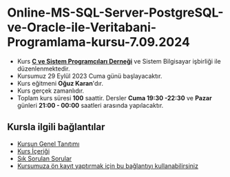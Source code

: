 # Online-MS-SQL-Server-PostgreSQL-ve-Oracle-ile-Veritabani-Programlama-kursu-7.09.2024

+ Kurs [__C ve Sistem Programcıları Derneği__](http://www.csystem.org/) ve Sistem Bilgisayar işbirliği ile düzenlenmektedir.
+ Kursumuz 29 Eylül 2023 Cuma günü başlayacaktır.
+ Kurs eğitmeni __Oğuz Karan__'dır.
+ Kurs gerçek zamanlıdır.
+ Toplam kurs süresi __100__ saattir. Dersler __Cuma 19:30 -22:30__ ve __Pazar__ günleri __21:00 - 00:00__ saatleri arasında yapılacaktır.

## Kursla ilgili bağlantılar
+ [Kursun Genel Tanıtımı](https://github.com/CSD-1993/ONLINE-MS-SQL-Server-PostgreSQL-ve-Oracle-ile-Veritabani-Programlama-kursu-29.09.2023/blob/main/kurs_tanitimi.md)
+ [Kurs İçeriği](https://github.com/CSD-1993/ONLINE-MS-SQL-Server-PostgreSQL-ve-Oracle-ile-Veritabani-Programlama-kursu-29.09.2023/blob/main/kurs_icerigi.md)
+ [Sık Sorulan Sorular](https://github.com/CSD-1993/ONLINE-MS-SQL-Server-PostgreSQL-ve-Oracle-ile-Veritabani-Programlama-kursu-29.09.2023/blob/main/sss.md)
+ [Kursumuza ön kayıt yaptırmak için bu bağlantıyı kullanabilirsiniz]( https://us02web.zoom.us/meeting/register/tZYkceCgpjMqHNRxy_8bLrEigN2FzGfiBvUh#/registration)

